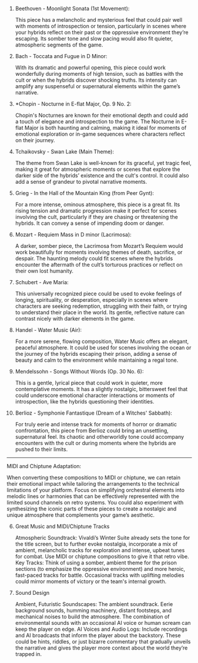 
1. Beethoven - Moonlight Sonata (1st Movement):

    This piece has a melancholic and mysterious feel that could pair well with moments of introspection or tension, particularly in scenes where your hybrids reflect on their past or the oppressive environment they’re escaping. Its somber tone and slow pacing would also fit quieter, atmospheric segments of the game.

2. Bach - Toccata and Fugue in D Minor:

    With its dramatic and powerful opening, this piece could work wonderfully during moments of high tension, such as battles with the cult or when the hybrids discover shocking truths. Its intensity can amplify any suspenseful or supernatural elements within the game’s narrative.

3. *Chopin - Nocturne in E-flat Major, Op. 9 No. 2:

    Chopin's Nocturnes are known for their emotional depth and could add a touch of elegance and introspection to the game. The Nocturne in E-flat Major is both haunting and calming, making it ideal for moments of emotional exploration or in-game sequences where characters reflect on their journey.

4. Tchaikovsky - Swan Lake (Main Theme):

    The theme from Swan Lake is well-known for its graceful, yet tragic feel, making it great for atmospheric moments or scenes that explore the darker side of the hybrids’ existence and the cult's control. It could also add a sense of grandeur to pivotal narrative moments.

5. Grieg - In the Hall of the Mountain King (from Peer Gynt):

    For a more intense, ominous atmosphere, this piece is a great fit. Its rising tension and dramatic progression make it perfect for scenes involving the cult, particularly if they are chasing or threatening the hybrids. It can convey a sense of impending doom or danger.

6. Mozart - Requiem Mass in D minor (Lacrimosa):

    A darker, somber piece, the Lacrimosa from Mozart’s Requiem would work beautifully for moments involving themes of death, sacrifice, or despair. The haunting melody could fit scenes where the hybrids encounter the aftermath of the cult’s torturous practices or reflect on their own lost humanity.

7. Schubert - Ave Maria:

    This universally recognized piece could be used to evoke feelings of longing, spirituality, or desperation, especially in scenes where characters are seeking redemption, struggling with their faith, or trying to understand their place in the world. Its gentle, reflective nature can contrast nicely with darker elements in the game.

8. Handel - Water Music (Air):

    For a more serene, flowing composition, Water Music offers an elegant, peaceful atmosphere. It could be used for scenes involving the ocean or the journey of the hybrids escaping their prison, adding a sense of beauty and calm to the environment while maintaining a regal tone.

9. Mendelssohn - Songs Without Words (Op. 30 No. 6):

    This is a gentle, lyrical piece that could work in quieter, more contemplative moments. It has a slightly nostalgic, bittersweet feel that could underscore emotional character interactions or moments of introspection, like the hybrids questioning their identities.

10. Berlioz - Symphonie Fantastique (Dream of a Witches' Sabbath):

    For truly eerie and intense track for moments of horror or dramatic confrontation, this piece from Berlioz could bring an unsettling, supernatural feel. Its chaotic and otherworldly tone could accompany encounters with the cult or during moments where the hybrids are pushed to their limits.

----

MIDI and Chiptune Adaptation:

When converting these compositions to MIDI or chiptune, we can retain their emotional impact while tailoring the arrangements to the technical limitations of your platform. Focus on simplifying orchestral elements into melodic lines or harmonies that can be effectively represented with the limited sound channels on retro systems. You could also experiment with synthesizing the iconic parts of these pieces to create a nostalgic and unique atmosphere that complements your game’s aesthetic.

6. Great Music and MIDI/Chiptune Tracks

    Atmospheric Soundtrack: Vivaldi’s Winter Suite already sets the tone for the title screen, but to further evoke nostalgia, incorporate a mix of ambient, melancholic tracks for exploration and intense, upbeat tunes for combat. Use MIDI or chiptune compositions to give it that retro vibe.
    Key Tracks: Think of using a somber, ambient theme for the prison sections (to emphasize the oppressive environment) and more heroic, fast-paced tracks for battle. Occasional tracks with uplifting melodies could mirror moments of victory or the team's internal growth.



7. Sound Design

    Ambient, Futuristic Soundscapes: The ambient soundtrack. Eerie background sounds, humming machinery, distant footsteps, and mechanical noises to build the atmosphere. The combination of environmental sounds with an occasional AI voice or human scream can keep the player on edge.
        AI Voices and Audio Logs: Include recordings and AI broadcasts that inform the player about the backstory. These could be hints, riddles, or just bizarre commentary that gradually unveils the narrative and gives the player more context about the world they’re trapped in.
